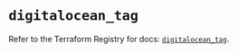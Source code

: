 # `digitalocean_tag`

Refer to the Terraform Registry for docs: [`digitalocean_tag`](https://registry.terraform.io/providers/digitalocean/digitalocean/2.44.0/docs/resources/tag).
